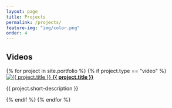 ```yaml
---
layout: page
title: Projects
permalink: /projects/
feature-img: "img/color.png"
order: 4
---
```


<div class="work">
  <h2>Videos</h2>
  {% for project in site.portfolio %}
    {% if project.type == "video" %}
      <div class="project">
        <a class="project-thumb" href="{{ project.url }}">
          <img src="{{ project.thumbnail-path }}" alt="{{ project.title }}"/>
          <strong>{{ project.title }}</strong>
        </a>
        <div class="project-description">
          <p>{{ project.short-description }}</p>
        </div>
      </div>
    {% endif %}
  {% endfor %}
</div>
